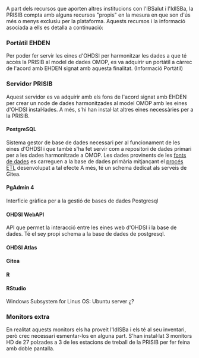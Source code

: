 A part dels recursos que aporten altres institucions con l'IBSalut i l'IdISBa, la PRISIB compta amb alguns recursos "propis" en la mesura en que son d'ús més o menys exclusiu per la plataforma. 
Aquests recursos i la informació asociada a ells es detalla a continuació:

### Portàtil EHDEN
Per poder fer servir les eines d'OHDSI per harmonitzar les dades a que té accés la PRISIB al model de dades OMOP, es va adquirir un portàtil a càrrec de l'acord amb EHDEN signat amb aquesta finalitat.
(Informació Portàtil)

### Servidor PRISIB
Aquest servidor es va adquirir amb els fons de l'acord signat amb EHDEN per crear un node de dades harmonitzades al model OMOP amb les eines d'OHDSI instal·lades. 
A més, s'hi han instal·lat altres eines necessàries per a la PRISIB.

#### PostgreSQL
Sistema gestor de base de dades necessari per al funcionament de les eines d'OHDSI i que també s'ha fet servir com a repositori de dades primari per a les dades harmonitzade a OMOP. 
Les dades provinents de les [fonts de dades](./Fonts-de-dades.ms) es carreguen a la base de dades primària mitjançant el [procés ETL](./PRISIBOMOPETL.md) desenvolupat a tal efecte
A més, té un schema dedicat als serveis de Gitea.

#### PgAdmin 4
Interficie gràfica per a la gestió de bases de dades Postgresql

#### OHDSI WebAPI
API que permet la interacció entre les eines web d'OHDSI i la base de dades. Té el sey propi schema a la base de dades de postgresql.

#### OHDSI Atlas

#### Gitea

#### R

#### RStudio
Windows Subsystem for Linus
OS: Ubuntu server ¿?


### Monitors extra
En realitat aquests monitors els ha proveit l'IdISBa i els té al seu inventari, però crec necessari esmentar-los en alguna part. 
S'han instal·lat 3 monitors HD de 27 polzades a 3 de les estacions de treball de la PRISIB per fer feina amb doble pantalla. 

